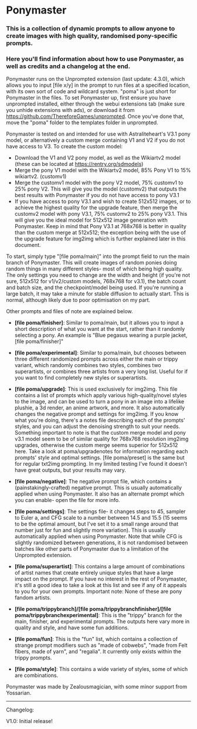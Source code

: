 # Ponymaster
### This is a collection of dynamic prompts to allow anyone to create images with high quality, randomised pony-specific prompts.

### Here you'll find information about how to use Ponymaster, as well as credits and a changelog at the end.

Ponymaster runs on the Unprompted extension (last update: 4.3.0), which allows you to input [file x/y] in the prompt to run files at a specified location, with its own sort of code and wildcard system. "poma" is just short for Ponymaster in the files.
To set Ponymaster up, first ensure you have unprompted installed, either through the webui extensions tab (make sure you unhide extensions with ads), or download it from https://github.com/ThereforeGames/unprompted. Once you've done that, move the "poma" folder to the templates folder in unprompted.

Ponymaster is tested on and intended for use with Astraliteheart's V3.1 pony model, or alternatively a custom merge containing V1 and V2 if you do not have access to V3.
To create the custom model:
- Download the V1 and V2 pony model, as well as the Wikiartv2 model (these can be located at https://rentry.org/sdmodels)
- Merge the pony V1 model with the Wikiartv2 model, 85% Pony V1 to 15% wikiartv2. (customv1)
- Merge the customv1 model with the pony V2 model, 75% customv1 to 25% pony V2. This will give you the model (customv2) that outputs the best results with Ponymaster if you do not have access to pony V3.1
- If you have access to pony V3.1 and wish to create 512x512 images, or to achieve the highest quality for the upgrade feature, then merge the customv2 model with pony V3.1, 75% customv2 to 25% pony V3.1. This will give you the ideal model for 512x512 image generation with Ponymaster. Keep in mind that Pony V3.1 at 768x768 is better in quality than the custom merge at 512x512; the exception being with the use of the upgrade feature for img2img which is further explained later in this document.


To start, simply type "[file poma/main]" into the prompt field to run the main branch of Ponymaster. This will create images of random ponies doing random things in many different styles- most of which being high quality. The only settings you need to change are the width and height (if you're not sure, 512x512 for v1/v2/custom models, 768x768 for v3.1), the batch count and batch size, and the checkpoint/model being used.
If you're running a large batch, it may take a minute for stable diffusion to actually start. This is normal, although likely due to poor optimisation on my part.

Other prompts and files of note are explained below.

- **[file poma/finisher]**: Similar to poma/main, but it allows you to input a short description of what you want at the start, rather than it randomly selecting a pony. An example is "Blue pegasus wearing a purple jacket, [file poma/finisher]"

- **[file poma/experimental]**: Similar to poma/main, but chooses between three different randomized prompts across either the main or trippy variant, which randomly combines two styles, combines two superartists, or combines three artists from a very long list. Useful for if you want to find completely new styles or superartists.

- **[file poma/upgrade]**: This is used exclusively for img2img. This file contains a list of prompts which apply various high-quality/novel styles to the image, and can be used to turn a pony in an image into a lifelike plushie, a 3d render, an anime artwork, and more. It also automatically changes the negative prompt and settings for img2img. If you know what you're doing, there's a notes file describing each of the prompts' styles, and you can adjust the denoising strength to suit your needs.
Something important to note is that the custom merge model and pony v3.1 model seem to be of similar quality for 768x768 resolution img2img upgrades, otherwise the custom merge seems superior for 512x512 here.
Take a look at poma/upgradenotes for information regarding each prompts' style and optimal settings.
[file poma/preset] is the same but for regular txt2img prompting. In my limited testing I've found it doesn't have great outputs, but your results may vary.

- **[file poma/negative]**: The negative prompt file, which contains a (painstakingly-crafted) negative prompt. This is usually automatically applied when using Ponymaster. It also has an alternate prompt which you can enable- open the file for more info.

- **[file poma/settings]**: The settings file- it changes steps to 45, sampler to Euler a, and CFG scale to a number between 14.5 and 15.5 (15 seems to be the optimal amount, but I've set it to a small range around that number just for fun and slightly more variation). This is usually automatically applied when using Ponymaster. Note that while CFG is slightly randomized between generations, it is not randomised between batches like other parts of Ponymaster due to a limitation of the Unprompted extension.

- **[file poma/superartist]**: This contains a large amount of combinations of artist names that create entirely unique styles that have a large impact on the prompt. If you have no interest in the rest of Ponymaster, it's still a good idea to take a look at this list and see if any of it appeals to you for your own prompts. Important note: None of these are pony fandom artists.

- **[file poma/trippybranch]/[file poma/trippybranchfinisher]/[file poma/trippybranchexperimental]**: This is the "trippy" branch for the main, finisher, and experimental prompts. The outputs here vary more in quality and style, and have some fun additions.

- **[file poma/fun]**: This is the "fun" list, which contains a collection of strange prompt modifiers such as "made of cobwebs", "made from Felt fibers, made of yarn", and "regalia". It currently only exists within the trippy prompts.

- **[file poma/style]**: This contains a wide variety of styles, some of which are combinations.


Ponymaster was made by Zealousmagician, with some minor support from Yossarian.

---------------------------------------
Changelog:

V1.0: Initial release!

